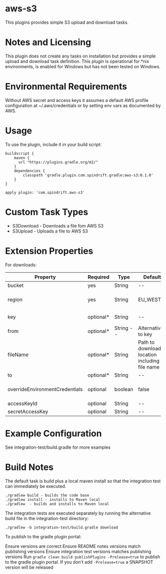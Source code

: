 aws-s3
======
This plugins provides simple S3 upload and download tasks.

Notes and Licensing
===================
This plugin does not create any tasks on installation but provides a simple upload and download task definition.
This plugin is operational for *nix environments, is enabled for Windows but has not been tested on Windows.

Environmental Requirements
==========================
Without AWS secret and access keys it assumes a default AWS profile configuration at ~/.aws/credentials or by setting env vars as documented by AWS.

Usage
=====
To use the plugin, include it in your build script:
```
buildscript {
    maven {
      url "https://plugins.gradle.org/m2/"
    }
    dependencies {
        classpath 'gradle.plugin.com.spindrift.gradle:aws-s3:0.1.0'
    }
}

apply plugin: 'com.spindrift.aws-s3'
```

Custom Task Types
=================
- S3Download - Downloads a file fom AWS S3
- S3Upload - Uploads a file to AWS S3

Extension Properties
====================
For downloads:

| Property | Required | Type   | Default  | Details |
| -------- | -------  | ----   | -------- | ------- |
| bucket   | yes      | String | -- | AWS bucket | 
| region   | yes      | String | EU_WEST_1 | As per com.amazonaws.regions.Regions enum format | 
| key      | optional* | String | -- | As defined by AWS path + filename |
| from     | optional* | String -- | Alternative to key |
| fileName | optional* | String | Path to download location including file name |
| to       | optional* | String | -- | Alternative to fileName |
| overrideEnvironmentCredentials | optional | boolean | false | If true can override default profile with secret and access keys |
| accessKeyId | optional | String | -- | Valid AWS access key |
| secretAccessKey | optional | String | -- | Valid AWS secret access key |


Example Configuration
=====================
See integration-test/build.gradle for more examples

Build Notes
===========

The default task is build plus a local maven install so that the integration test can immediately be executed.
```
./gradlew build - builds the code base
./gradlew install - installs to Maven local
./gradlew  - builds and installs to Maven local
```

The integration tests are executed separately by running the alternative build file in the integration-test directory:
```
./gradlew -b integration-test/build.gradle download
```

To publish to the gradle plugin portal:

Ensure versions are correct
Ensure README notes versions match publishing versions
Ensure integration test versions matches publishing versions
Run `gradle clean build publishPlugins -Prelease=true` to publish to the gradle plugin portal. If you don't add `-Prelease=true` a SNAPSHOT version will be released
